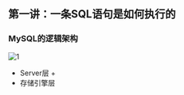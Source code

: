 ## 第一讲：一条SQL语句是如何执行的

### MySQL的逻辑架构
![1](https://github.com/LydiaCai1203/leetcode-practice/blob/master/statics/mysql%E9%80%BB%E8%BE%91%E6%9E%B6%E6%9E%84%E5%9B%BE.jpg)
+ Server层
    + 
+ 存储引擎层 